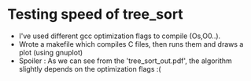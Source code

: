 # Testing speed of tree_sort
- I've used different gcc optimization flags to compile (Os,O0..).
- Wrote a makefile which compiles C files, then runs them and draws a plot (using gnuplot)
- Spoiler : As we can see from the 'tree_sort_out.pdf', the algorithm slightly depends on the optimization flags :(
